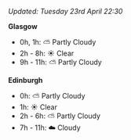 *Updated: Tuesday 23rd April 22:30*

**Glasgow**

* 0h, 1h: :partly_sunny: Partly Cloudy
* 2h - 8h: :sunny: Clear
* 9h - 11h: :partly_sunny: Partly Cloudy

**Edinburgh**

* 0h: :partly_sunny: Partly Cloudy
* 1h: :sunny: Clear
* 2h - 6h: :partly_sunny: Partly Cloudy
* 7h - 11h: :cloud: Cloudy
